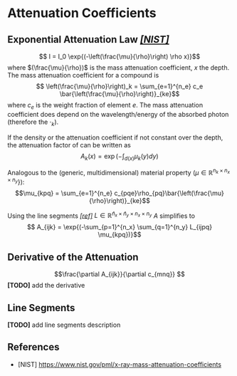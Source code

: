 # Attenuation Coefficients

## Exponential Attenuation Law [*[NIST]*](##References)
$$ I = I_0 \exp{(-\left(\frac{\mu}{\rho}\right) \rho x)}$$
where
$(\frac{\mu}{\rho})$ is the mass attenuation coefficient,
$x$ the depth.
The mass attenuation coefficient for a compound is
$$ \left(\frac{\mu}{\rho}\right)_k = \sum_{e=1}^{n_e} c_e \bar{\left(\frac{\mu}{\rho}\right)}_{ke}$$
where
$c_e$ is the weight fraction of element $e$.
The mass attenuation coefficient does depend on the wavelength/energy of the absorbed photon (therefore the $\cdot_k$).

If the density or the attenuation coefficient if not constant over the depth, the attenuation factor of can be written as
$$ A_k(x) = \exp{(-\int_{d(x)} \mu_k(y) dy})$$

Analogous to the (generic, multidimensional) material property ($\mu \in \mathbb{R}^{n_k \times n_x \times n_y}$}):
$$\mu_{kpq} = \sum_{e=1}^{n_e} c_{pqe}\rho_{pq}\bar{\left(\frac{\mu}{\rho}\right)}_{ke}$$

Using the line segments [*[ref]*](##Line-Segments) $L \in \mathbb{R}^{\hat{n}_x \times \hat{n}_y \times n_x \times n_y}$ $A$ simplifies to
$$ A_{ijk} = \exp{(-\sum_{p=1}^{n_x} \sum_{q=1}^{n_y} L_{ijpq} \mu_{kpq})}$$ 

## Derivative of the Attenuation
$$\frac{\partial A_{ijk}}{\partial c_{mnq}} $$
**[TODO]** add the derivative

## Line Segments
**[TODO]** add line segments description

## References
- [NIST] <https://www.nist.gov/pml/x-ray-mass-attenuation-coefficients>
